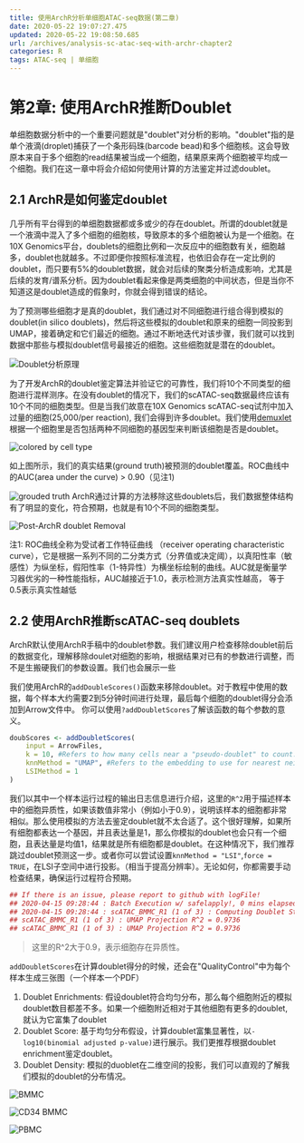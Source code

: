 ```yaml
---
title: 使用ArchR分析单细胞ATAC-seq数据(第二章)
date: 2020-05-22 19:07:27.475
updated: 2020-05-22 19:08:50.685
url: /archives/analysis-sc-atac-seq-with-archr-chapter2
categories: R
tags: ATAC-seq | 单细胞
---
```


# 第2章: 使用ArchR推断Doublet

单细胞数据分析中的一个重要问题就是"doublet"对分析的影响。"doublet"指的是单个液滴(droplet)捕获了一个条形码珠(barcode bead)和多个细胞核。这会导致原本来自于多个细胞的read结果被当成一个细胞，结果原来两个细胞被平均成一个细胞。我们在这一章中将会介绍如何使用计算的方法鉴定并过滤doublet。

## 2.1 ArchR是如何鉴定doublet

几乎所有平台得到的单细胞数据都或多或少的存在doublet。所谓的doublet就是一个液滴中混入了多个细胞的细胞核，导致原本的多个细胞被认为是一个细胞。在10X Genomics平台，doublets的细胞比例和一次反应中的细胞数有关，细胞越多，doublet也就越多。不过即便你按照标准流程，也依旧会存在一定比例的doublet，而只要有5%的doublet数据，就会对后续的聚类分析造成影响，尤其是后续的发育/谱系分析。因为doublet看起来像是两类细胞的中间状态，但是当你不知道这是doublet造成的假象时，你就会得到错误的结论。

为了预测哪些细胞才是真的doublet，我们通过对不同细胞进行组合得到模拟的doublet(in silico doublets)，然后将这些模拟的doublet和原来的细胞一同投影到UMAP，接着确定和它们最近的细胞。通过不断地迭代对该步骤，我们就可以找到数据中那些与模拟doublet信号最接近的细胞。这些细胞就是潜在的doublet。

![Doublet分析原理](https://halo-1252249331.cos.ap-shanghai.myqcloud.com/upload/2020/05/image-6d08f01cee2144cb85d5b6093fd6a98b.png)

为了开发ArchR的doublet鉴定算法并验证它的可靠性，我们将10个不同类型的细胞进行混样测序。在没有doublet的情况下，我们的scATAC-seq数据最终应该有10个不同的细胞类型。但是当我们故意在10X Genomics scATAC-seq试剂中加入过量的细胞(25,000/per reaction), 我们会得到许多doublet。我们使用[demuxlet](https://github.com/statgen/demuxlet)根据一个细胞里是否包括两种不同细胞的基因型来判断该细胞是否是doublet。

![colored by cell type](https://halo-1252249331.cos.ap-shanghai.myqcloud.com/upload/2020/05/image-70166ecd270f42f8a0d55ccbe1d6c19e.png)

如上图所示，我们的真实结果(ground truth)被预测的doublet覆盖。ROC曲线中的AUC(area under the curve) > 0.90（见注1)

![grouded truth](https://halo-1252249331.cos.ap-shanghai.myqcloud.com/upload/2020/05/image-4d22f53cb9eb45f985998d899e6b2a90.png)
ArchR通过计算的方法移除这些doublets后，我们数据整体结构有了明显的变化，符合预期，也就是有10个不同的细胞类型。

![Post-ArchR doublet Removal](https://halo-1252249331.cos.ap-shanghai.myqcloud.com/upload/2020/05/image-3abae0bde7cd4e76b092dbe3fd454a63.png)

注1: ROC曲线全称为受试者工作特征曲线 （receiver operating characteristic curve），它是根据一系列不同的二分类方式（分界值或决定阈），以真阳性率（敏感性）为纵坐标，假阳性率（1-特异性）为横坐标绘制的曲线。AUC就是衡量学习器优劣的一种性能指标，AUC越接近于1.0，表示检测方法真实性越高， 等于0.5表示真实性越低

## 2.2 使用ArchR推断scATAC-seq doublets

ArchR默认使用ArchR手稿中的doublet参数。我们建议用户检查移除doublet前后的数据变化，理解移除doulet对细胞的影响，根据结果对已有的参数进行调整，而不是生搬硬我们的参数设置。我们也会展示一些

我们使用ArchR的`addDoubleScores()`函数来移除doublet。对于教程中使用的数据，每个样本大约需要2到5分钟时间进行处理，最后每个细胞的doublet得分会添加到Arrow文件中。 你可以使用`?addDoubletScores`了解该函数的每个参数的意义。


```r
doubScores <- addDoubletScores(
    input = ArrowFiles,
    k = 10, #Refers to how many cells near a "pseudo-doublet" to count.
    knnMethod = "UMAP", #Refers to the embedding to use for nearest neighbor search with doublet projection.
    LSIMethod = 1
)
```

我们以其中一个样本运行过程的输出日志信息进行介绍，这里的`R^2`用于描述样本中的细胞异质性，如果该数值非常小（例如小于0.9），说明该样本的细胞都非常相似。那么使用模拟的方法去鉴定doublet就不太合适了。这个很好理解，如果所有细胞都表达一个基因，并且表达量是1，那么你模拟的doublet也会只有一个细胞，且表达量是均值1，结果就是所有细胞都是doublet。在这种情况下，我们推荐跳过doublet预测这一步。或者你可以尝试设置`knnMethod = "LSI"`,`force = TRUE`，在LSI子空间中进行投影。（相当于提高分辨率）。无论如何，你都需要手动检查结果，确保运行过程符合预期。

```r
## If there is an issue, please report to github with logFile!
## 2020-04-15 09:28:44 : Batch Execution w/ safelapply!, 0 mins elapsed.
## 2020-04-15 09:28:44 : scATAC_BMMC_R1 (1 of 3) : Computing Doublet Statistics, 0.001 mins elapsed.
## scATAC_BMMC_R1 (1 of 3) : UMAP Projection R^2 = 0.9736
## scATAC_BMMC_R1 (1 of 3) : UMAP Projection R^2 = 0.9736
```

> 这里的R^2大于0.9，表示细胞存在异质性。

`addDoubletScores`在计算doublet得分的时候，还会在"QualityControl"中为每个样本生成三张图（一个样本一个PDF）

1. Doublet Enrichments: 假设doublet符合均匀分布，那么每个细胞附近的模拟doublet数目都差不多。如果一个细胞附近相对于其他细胞有更多的doublet, 就认为它富集了doublet
1. Doublet Score: 基于均匀分布假设，计算doublet富集显著性，以`-log10(binomial adjusted p-value)`进行展示。我们更推荐根据doublet enrichment鉴定doublet。
1. Doublet Density: 模拟的duoblet在二维空间的投影，我们可以直观的了解我们模拟的doublet的分布情况。

![BMMC](https://halo-1252249331.cos.ap-shanghai.myqcloud.com/upload/2020/05/image-59979b1c13a547b58e0e3cf319cdb4d5.png)

![CD34 BMMC](https://halo-1252249331.cos.ap-shanghai.myqcloud.com/upload/2020/05/image-508cf6034ef84816860d34aed8fd3e10.png)

![PBMC](https://halo-1252249331.cos.ap-shanghai.myqcloud.com/upload/2020/05/image-0447a20a697f46ce9295fa5815687b49.png)